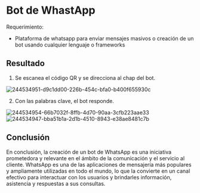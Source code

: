 # Bot de WhastApp 
Requerimiento:
- Plataforma de whatsapp para enviar mensajes masivos o creación de un bot usando cualquier lenguaje o frameworks
## Resultado
1. Se escanea el código QR y se direcciona al chap del bot.

![244534951-d9c1dd00-226b-454c-bfa0-b400f655930c](https://github.com/KevinJorgeR/Proyecto-WhatsApp/assets/125482171/f0c6971a-eb66-41e0-8604-47e17a54f08d)

2. Con las palabras clave, el bot responde.

![244534954-66b7032f-8ffb-4d70-90aa-3cfb223aae33](https://github.com/KevinJorgeR/Proyecto-WhatsApp/assets/125482171/8a9b1f27-8158-47ba-8379-53fb3f14b38f)
![244534947-bba51b1a-2d1b-4510-8943-e38ae8481c7b](https://github.com/KevinJorgeR/Proyecto-WhatsApp/assets/125482171/7904ef9e-1f2a-4d4f-996f-dc9fa1c1b4f7)

## Conclusión

En conclusión, la creación de un bot de WhatsApp es una iniciativa prometedora y relevante en el ámbito de la comunicación y el servicio al cliente. WhatsApp es una de las aplicaciones de mensajería más populares y ampliamente utilizadas en todo el mundo, lo que la convierte en un canal efectivo para interactuar con los usuarios y brindarles información, asistencia y respuestas a sus consultas.
